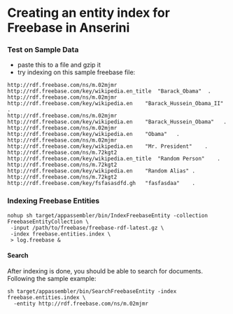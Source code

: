 # Creating an entity index for Freebase in Anserini

### Test on Sample Data
- paste this to a file and gzip it
- try indexing on this sample freebase file:
```
http://rdf.freebase.com/ns/m.02mjmr http://rdf.freebase.com/key/wikipedia.en_title  "Barack_Obama"  .
http://rdf.freebase.com/ns/m.02mjmr http://rdf.freebase.com/key/wikipedia.en    "Barack_Hussein_Obama_II"   .
http://rdf.freebase.com/ns/m.02mjmr http://rdf.freebase.com/key/wikipedia.en    "Barack_Hussein_Obama"   .
http://rdf.freebase.com/ns/m.02mjmr http://rdf.freebase.com/key/wikipedia.en    "Obama"   .
http://rdf.freebase.com/ns/m.02mjmr http://rdf.freebase.com/key/wikipedia.en    "Mr. President"    .
http://rdf.freebase.com/ns/m.72kgt2 http://rdf.freebase.com/key/wikipedia.en_title  "Random Person"    .
http://rdf.freebase.com/ns/m.72kgt2 http://rdf.freebase.com/key/wikipedia.en    "Random Alias" .
http://rdf.freebase.com/ns/m.72kgt2 http://rdf.freebase.com/key/fsfasasdfd.gh   "fasfasdaa"    .
```

### Indexing Freebase Entities

```
nohup sh target/appassembler/bin/IndexFreebaseEntity -collection FreebaseEntityCollection \
 -input /path/to/freebase/freebase-rdf-latest.gz \
 -index freebase.entities.index \
 > log.freebase &
```

#### Search

After indexing is done, you should be able to search for documents. Following the sample example:

```
sh target/appassembler/bin/SearchFreebaseEntity -index freebase.entities.index \
  -entity http://rdf.freebase.com/ns/m.02mjmr
```